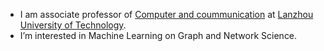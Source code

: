 - I am associate professor of [Computer and coummunication](https://jitong.lut.edu.cn/) at [Lanzhou University of Technology](https://www.lut.edu.cn/).
- I’m interested in Machine Learning on Graph and Network Science.

<!---
yabingyao/yabingyao is a ✨ special ✨ repository because its `README.md` (this file) appears on your GitHub profile.
You can click the Preview link to take a look at your changes.
--->
